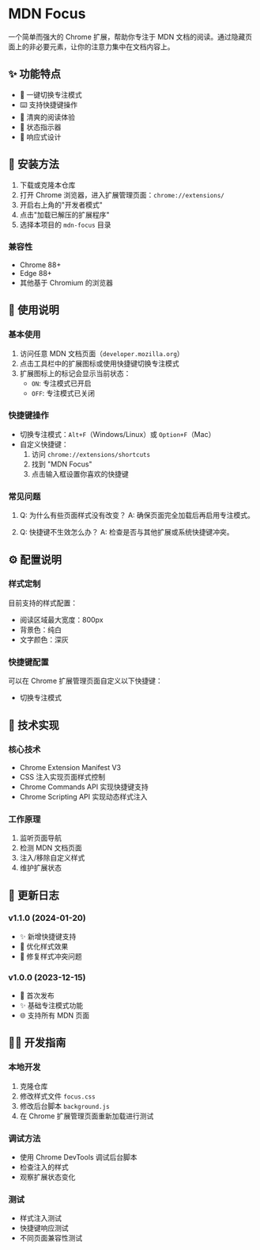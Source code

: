 # MDN Focus

一个简单而强大的 Chrome 扩展，帮助你专注于 MDN 文档的阅读。通过隐藏页面上的非必要元素，让你的注意力集中在文档内容上。

## ✨ 功能特点

- 🎯 一键切换专注模式
- ⌨️ 支持快捷键操作
- 🎨 清爽的阅读体验
- 🔄 状态指示器
- 📱 响应式设计

## 🚀 安装方法

1. 下载或克隆本仓库
2. 打开 Chrome 浏览器，进入扩展管理页面：`chrome://extensions/`
3. 开启右上角的"开发者模式"
4. 点击"加载已解压的扩展程序"
5. 选择本项目的 `mdn-focus` 目录

### 兼容性
- Chrome 88+
- Edge 88+
- 其他基于 Chromium 的浏览器

## 📖 使用说明

### 基本使用
1. 访问任意 MDN 文档页面（`developer.mozilla.org`）
2. 点击工具栏中的扩展图标或使用快捷键切换专注模式
3. 扩展图标上的标记会显示当前状态：
   - `ON`: 专注模式已开启
   - `OFF`: 专注模式已关闭

### 快捷键操作
- 切换专注模式：`Alt+F`（Windows/Linux）或 `Option+F`（Mac）
- 自定义快捷键：
  1. 访问 `chrome://extensions/shortcuts`
  2. 找到 "MDN Focus"
  3. 点击输入框设置你喜欢的快捷键

### 常见问题
1. Q: 为什么有些页面样式没有改变？
   A: 确保页面完全加载后再启用专注模式。

2. Q: 快捷键不生效怎么办？
   A: 检查是否与其他扩展或系统快捷键冲突。

## ⚙️ 配置说明

### 样式定制
目前支持的样式配置：
- 阅读区域最大宽度：800px
- 背景色：纯白
- 文字颜色：深灰

### 快捷键配置
可以在 Chrome 扩展管理页面自定义以下快捷键：
- 切换专注模式

## 🔧 技术实现

### 核心技术
- Chrome Extension Manifest V3
- CSS 注入实现页面样式控制
- Chrome Commands API 实现快捷键支持
- Chrome Scripting API 实现动态样式注入

### 工作原理
1. 监听页面导航
2. 检测 MDN 文档页面
3. 注入/移除自定义样式
4. 维护扩展状态

## 📝 更新日志

### v1.1.0 (2024-01-20)
- ✨ 新增快捷键支持
- 🎨 优化样式效果
- 🐛 修复样式冲突问题

### v1.0.0 (2023-12-15)
- 🎉 首次发布
- ✨ 基础专注模式功能
- 🌐 支持所有 MDN 页面

## 👨‍💻 开发指南

### 本地开发
1. 克隆仓库
2. 修改样式文件 `focus.css`
3. 修改后台脚本 `background.js`
4. 在 Chrome 扩展管理页面重新加载进行测试

### 调试方法
- 使用 Chrome DevTools 调试后台脚本
- 检查注入的样式
- 观察扩展状态变化

### 测试
- 样式注入测试
- 快捷键响应测试
- 不同页面兼容性测试


